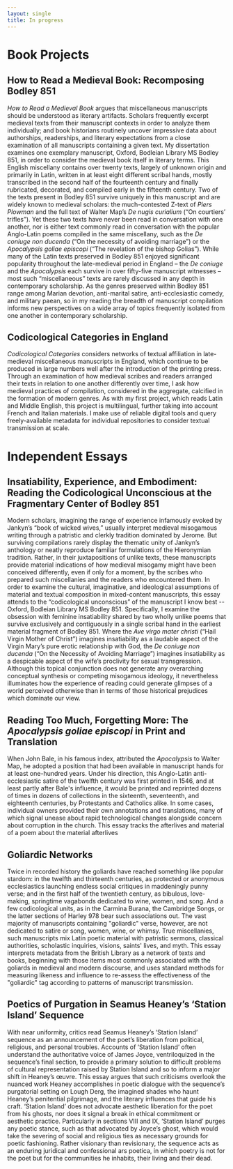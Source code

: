 ```yaml
---
layout: single
title: In progress
---
```

# Book Projects

## How to Read a Medieval Book: Recomposing Bodley 851

*How to Read a Medieval Book* argues that miscellaneous manuscripts should be understood as literary artifacts.  Scholars frequently excerpt medieval texts from their manuscript contexts in order to analyze them individually; and book historians routinely uncover impressive data about authorships, readerships, and literary expectations from a close examination of all manuscripts containing a given text. My dissertation examines one exemplary manuscript, Oxford, Bodleian Library MS Bodley 851, in order to consider the medieval book itself in literary terms. This English miscellany contains over twenty texts, largely of unknown origin and primarily in Latin, written in at least eight different scribal hands, mostly transcribed in the second half of the fourteenth century and finally rubricated, decorated, and compiled early in the fifteenth century. Two of the texts present in Bodley 851 survive uniquely in this manuscript and are widely known to medieval scholars: the much-contested Z-text of *Piers Plowman* and the full text of Walter Map’s *De nugis curialium* (“On courtiers’ trifles”). Yet these two texts have never been read in conversation with one another, nor is either text commonly read in conversation with the popular Anglo-Latin poems compiled in the same miscellany, such as the *De coniuge non ducenda* (“On the necessity of avoiding marriage”) or the *Apocalypsis goliae episcopi* (“The revelation of the bishop Golias”). While many of the Latin texts preserved in Bodley 851 enjoyed significant popularity throughout the late-medieval period in England – the *De coniuge* and the *Apocalypsis* each survive in over fifty-five manuscript witnesses – most such “miscellaneous” texts are rarely discussed in any depth in contemporary scholarship. As the genres preserved within Bodley 851 range among Marian devotion, anti-marital satire, anti-ecclesiastic comedy, and military paean, so in my reading the breadth of manuscript compilation informs new perspectives on a wide array of topics frequently isolated from one another in contemporary scholarship.

## Codicological Categories in England

*Codicological Categories* considers networks of textual affiliation in late-medieval miscellaneous manuscripts in England, which continue to be produced in large numbers well after the introduction of the printing press. Through an examination of how medieval scribes and readers arranged their texts in relation to one another differently over time, I ask how medieval practices of compilation, considered in the aggregate, calcified in the formation of modern genres. As with my first project, which reads Latin and Middle English, this project is multilingual, further taking into account French and Italian materials. I make use of reliable digital tools and query freely-available metadata for individual repositories to consider textual transmission at scale.

# Independent Essays

## Insatiability, Experience, and Embodiment: Reading the Codicological Unconscious at the Fragmentary Center of Bodley 851

Modern scholars, imagining the range of experience infamously evoked by Jankyn’s “book of wicked wives,” usually interpret medieval misogamous writing through a patristic and clerkly tradition dominated by Jerome. But surviving compilations rarely display the thematic unity of Jankyn’s anthology or neatly reproduce familiar formulations of the Hieronymian tradition. Rather, in their juxtapositions of unlike texts, these manuscripts provide material indications of how medieval misogamy might have been conceived differently, even if only for a moment, by the scribes who prepared such miscellanies and the readers who encountered them. In order to examine the cultural, imaginative, and ideological assumptions of material and textual composition in mixed-content manuscripts, this essay attends to the “codicological unconscious” of the manuscript I know best -- Oxford, Bodleian Library MS Bodley 851. Specifically, I examine the obsession with feminine insatiability shared by two wholly unlike poems that survive exclusively and contiguously in a single scribal hand in the earliest material fragment of Bodley 851. Where the *Ave virgo mater christi* (“Hail Virgin Mother of Christ”) imagines insatiability as a laudable aspect of the Virgin Mary’s pure erotic relationship with God, the *De coniuge non ducenda* (“On the Necessity of Avoiding Marriage”) imagines insatiability as a despicable aspect of the wife’s proclivity for sexual transgression. Although this topical conjunction does not generate any overarching conceptual synthesis or competing misogamous ideology, it nevertheless illuminates how the experience of reading could generate glimpses of a world perceived otherwise than in terms of those historical prejudices which dominate our view.

## Reading Too Much, Forgetting More: The *Apocalypsis goliae episcopi* in Print and Translation

When John Bale, in his famous index, attributed the *Apocalypsis* to Walter Map, he adopted a position that had been available in manuscript hands for at least one-hundred years. Under his direction, this Anglo-Latin anti-ecclesiastic satire of the twelfth century was first printed in 1546, and at least partly after Bale's influence, it would be printed and reprinted dozens of times in dozens of collections in the sixteenth, seventeenth, and eighteenth centuries, by Protestants and Catholics alike. In some cases, individual owners provided their own annotations and translations, many of which signal unease about rapid technological changes alongside concern about corruption in the church. This essay tracks the afterlives and material  of a poem about the material afterlives


## Goliardic Networks

Twice in recorded history the goliards have reached something like popular stardom: in the twelfth and thirteenth centuries, as protected or anonymous ecclesiastics launching endless social critiques in maddeningly punny verse; and in the first half of the twentieth century, as bibulous, love-making, springtime vagabonds dedicated to wine, women, and song. And a few codicological units, as in the Carmina Burana, the Cambridge Songs, or the latter sections of Harley 978 bear such associations out. The vast majority of manuscripts containing "goliardic" verse, however, are not dedicated to satire or song, women, wine, or whimsy. True miscellanies, such manuscripts mix Latin poetic material with patristic sermons, classical authorities, scholastic inquiries, visions, saints' lives, and myth. This essay interprets metadata from the British Library as a network of texts and books, beginning with those items most commonly associated with the goliards in medieval and modern discourse, and uses standard methods for measuring likeness and influence to re-assess the effectiveness of the "goliardic" tag according to patterns of manuscript transmission.

## Poetics of Purgation in Seamus Heaney’s ‘Station Island’ Sequence

With near uniformity, critics read Seamus Heaney’s ‘Station Island’ sequence as an announcement of the poet’s liberation from political, religious, and personal troubles. Accounts of ‘Station Island’ often understand the authoritative voice of James Joyce, ventriloquized in the sequence’s final section, to provide a primary solution to difficult problems of cultural representation raised by Station Island and so to inform a major shift in Heaney’s œuvre. This essay argues that such criticisms overlook the nuanced work Heaney accomplishes in poetic dialogue with the sequence’s purgatorial setting on Lough Derg, the imagined shades who haunt Heaney’s penitential pilgrimage, and the literary influences that guide his craft. ‘Station Island’ does not advocate aesthetic liberation for the poet from his ghosts, nor does it signal a break in ethical commitment or aesthetic practice. Particularly in sections VIII and IX, ‘Station Island’ purges any poetic stance, such as that advocated by Joyce’s ghost, which would take the severing of social and religious ties as necessary grounds for poetic fashioning. Rather visionary than revisionary, the sequence acts as an enduring juridical and confessional ars poetica, in which poetry is not for the poet but for the communities he inhabits, their living and their dead.
